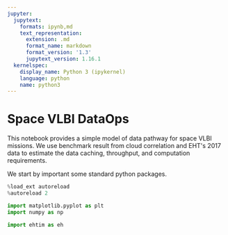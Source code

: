 ```yaml
---
jupyter:
  jupytext:
    formats: ipynb,md
    text_representation:
      extension: .md
      format_name: markdown
      format_version: '1.3'
      jupytext_version: 1.16.1
  kernelspec:
    display_name: Python 3 (ipykernel)
    language: python
    name: python3
---
```


# Space VLBI DataOps

This notebook provides a simple model of data pathway for space VLBI missions.
We use benchmark result from cloud correlation and EHT's 2017 data to estimate the data caching, throughput, and computation requirements.

We start by important some standard python packages.

```python
%load_ext autoreload
%autoreload 2

import matplotlib.pyplot as plt
import numpy as np

import ehtim as eh
```

```python

```
